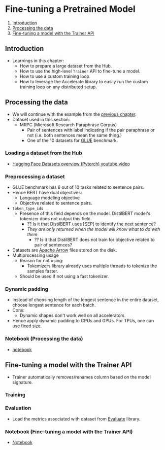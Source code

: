 # Fine-tuning a Pretrained Model

1. [Introduction](#introduction)
2. [Processing the data](#processing-the-data)
3. [Fine-tuning a model with the Trainer API](#fine-tuning-a-model-with-the-trainer-api)

## Introduction

- Learnings in this chapter:
  - How to prepare a large dataset from the Hub.
  - How to use the high-level ```Trainer``` API to fine-tune a model.
  - How to use a custom training loop.
  - How to leverage the Accelerate library to easily run the custom training loop on any distributed setup.

## Processing the data

- We will continue with the example from the [previous chapter](Chapter_2.md).
- Dataset used in this section:
  - MRPC (Microsoft Research Paraphrase Corpus)
    - Pair of sentences with label indicating if the pair paraphrase or not (i.e. both sentences mean the same thing.)
    - One of the 10 datasets for [GLUE](https://gluebenchmark.com/) benchmark.

### Loading a dataset from the Hub

- [Hugging Face Datasets overview (Pytorch) youtube video](https://www.youtube.com/watch?v=_BZearw7f0w)

### Preprocessing a dataset

- GLUE benchmark has 8 out of 10 tasks related to sentence pairs.
- Hence BERT have dual objectives:
  - Language modeling objective
  - Objective related to sentence pairs.
- ```token_type_ids```
  - Presence of this field depends on the model. DistilBERT model's tokenizer does not output this field.
    - ?? Is it that DistilBERT uses [SEP] to identify the next sentence?
    - *They are only returned when the model will know what to do with them*
      - ?? Is it that DistilBERT does not train for objective related to pair of sentences?
- Datasets are [Apache Arrow](https://arrow.apache.org/) files stored on the disk.
- Multiprocessing usage
  - Reason for not using:
    - Tokemizers library already uses multiple threads to tokenize the samples faster.
  - Should be used if not using a fast tokenizer.

### Dynamic padding

- Instead of choosing length of the longest sentence in the entire dataset, choose longest sentence for each batch.
- Cons:
  - Dynamic shapes don't work well on all accelerators.
- Hence apply dynamic padding to CPUs and GPUs. For TPUs, one can use fixed size.

### Notebook (Processing the data)

- [notebook](../code/notebooks/chapter3/section2_pt.ipynb)

## Fine-tuning a model with the Trainer API

- Trainer automatically removes/renames column based on the model signature.

### Training

### Evaluation

- Load the metrics associated with dataset from [Evaluate](https://github.com/huggingface/evaluate/) library.

### Notebook (Fine-tuning a model with the Trainer API)

- [Notebook](../code/notebooks/chapter3/section3.ipynb)
